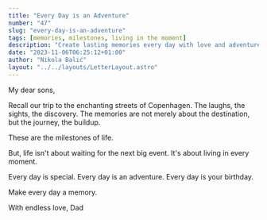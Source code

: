 ```yaml
---
title: "Every Day is an Adventure"
number: "47"
slug: "every-day-is-an-adventure"
tags: [memories, milestones, living in the moment]
description: "Create lasting memories every day with love and adventure. Embrace life's milestones and cherish the journey. Make every day your birthday in Copenhagen and beyond."
date: "2023-11-06T06:25:12+01:00"
author: "Nikola Balić"
layout: "../../layouts/LetterLayout.astro"
---
```

My dear sons,

Recall our trip to the enchanting streets of Copenhagen. The laughs, the sights, the discovery. The memories are not merely about the destination, but the journey, the buildup. 

These are the milestones of life. 

But, life isn't about waiting for the next big event. It's about living in every moment. 

Every day is special. Every day is an adventure. Every day is your birthday. 

Make every day a memory. 

With endless love,
Dad
